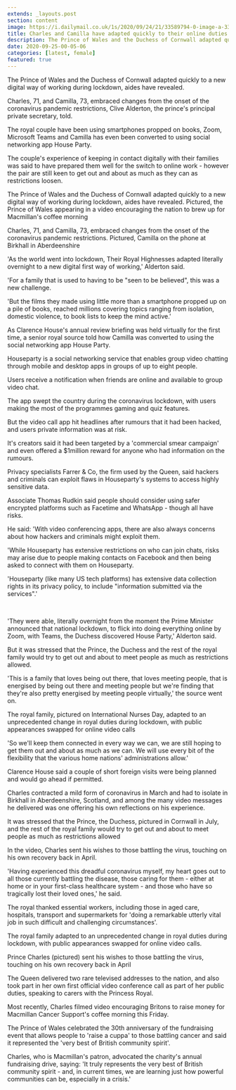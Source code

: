 ```yaml
---
extends: _layouts.post
section: content
image: https://i.dailymail.co.uk/1s/2020/09/24/21/33589794-0-image-a-33_1600980809459.jpg 
title: Charles and Camilla have adapted quickly to their online duties 
description: The Prince of Wales and the Duchess of Cornwall adapted quickly to a new digital way of working during lockdown, Clive Alderton, the princes principal private secretary has revealed. 
date: 2020-09-25-00-05-06 
categories: [latest, female] 
featured: true 
--- 
```

The Prince of Wales and the Duchess of Cornwall adapted quickly to a new digital way of working during lockdown, aides have revealed. 

Charles, 71, and Camilla, 73, embraced changes from the onset of the coronavirus pandemic restrictions, Clive Alderton, the prince's principal private secretary, told. 

The royal couple have been using smartphones propped on books, Zoom, Microsoft Teams and Camilla has even been converted to using social networking app House Party. 

The couple's experience of keeping in contact digitally with their families was said to have prepared them well for the switch to online work - however the pair are still keen to get out and about as much as they can as restrictions loosen.

The Prince of Wales and the Duchess of Cornwall adapted quickly to a new digital way of working during lockdown, aides have revealed. Pictured, the Prince of Wales appearing in a video encouraging the nation to brew up for Macmillan's coffee morning

Charles, 71, and Camilla, 73, embraced changes from the onset of the coronavirus pandemic restrictions. Pictured, Camilla on the phone at Birkhall in Aberdeenshire

'As the world went into lockdown, Their Royal Highnesses adapted literally overnight to a new digital first way of working,' Alderton said.

'For a family that is used to having to be "seen to be believed", this was a new challenge.

'But the films they made using little more than a smartphone propped up on a pile of books, reached millions covering topics ranging from isolation, domestic violence, to book lists to keep the mind active.'

As Clarence House's annual review briefing was held virtually for the first time, a senior royal source told how Camilla was converted to using the social networking app House Party.

Houseparty is a social networking service that enables group video chatting through mobile and desktop apps in groups of up to eight people. 

Users receive a notification when friends are online and available to group video chat. 

The app swept the country during the coronavirus lockdown, with users making the most of the programmes gaming and quiz features. 

But the video call app hit headlines after rumours that it had been hacked, and users private information was at risk. 

It's creators said it had been targeted by a 'commercial smear campaign' and even offered a $1million reward for anyone who had information on the rumours.  



Privacy specialists Farrer & Co, the firm used by the Queen, said hackers and criminals can exploit flaws in Houseparty's systems to access highly sensitive data.

Associate Thomas Rudkin said people should consider using safer encrypted platforms such as Facetime and WhatsApp - though all have risks. 

He said: 'With video conferencing apps, there are also always concerns about how hackers and criminals might exploit them.

'While Houseparty has extensive restrictions on who can join chats, risks may arise due to people making contacts on Facebook and then being asked to connect with them on Houseparty.

'Houseparty (like many US tech platforms) has extensive data collection rights in its privacy policy, to include "information submitted via the services".'

 

'They were able, literally overnight from the moment the Prime Minister announced that national lockdown, to flick into doing everything online by Zoom, with Teams, the Duchess discovered House Party,' Alderton said.

But it was stressed that the Prince, the Duchess and the rest of the royal family would try to get out and about to meet people as much as restrictions allowed.

'This is a family that loves being out there, that loves meeting people, that is energised by being out there and meeting people but we're finding that they're also pretty energised by meeting people virtually,' the source went on. 

The royal family, pictured on International Nurses Day, adapted to an unprecedented change in royal duties during lockdown, with public appearances swapped for online video calls

'So we'll keep them connected in every way we can, we are still hoping to get them out and about as much as we can. We will use every bit of the flexibility that the various home nations' administrations allow.'

Clarence House said a couple of short foreign visits were being planned and would go ahead if permitted. 

Charles contracted a mild form of coronavirus in March and had to isolate in Birkhall in Aberdeenshire, Scotland, and among the many video messages he delivered was one offering his own reflections on his experience. 

It was stressed that the Prince, the Duchess, pictured in Cornwall in July, and the rest of the royal family would try to get out and about to meet people as much as restrictions allowed

In the video, Charles sent his wishes to those battling the virus, touching on his own recovery back in April.

'Having experienced this dreadful coronavirus myself, my heart goes out to all those currently battling the disease, those caring for them - either at home or in your first-class healthcare system - and those who have so tragically lost their loved ones,' he said.

The royal thanked essential workers, including those in aged care, hospitals, transport and supermarkets for 'doing a remarkable utterly vital job in such difficult and challenging circumstances'. 

The royal family adapted to an unprecedented change in royal duties during lockdown, with public appearances swapped for online video calls. 

Prince Charles (pictured) sent his wishes to those battling the virus, touching on his own recovery back in April 

The Queen delivered two rare televised addresses to the nation, and also took part in her own first official video conference call as part of her public duties, speaking to carers with the Princess Royal. 

Most recently, Charles filmed video encouraging Britons to raise money for Macmillan Cancer Support's coffee morning this Friday. 

The Prince of Wales celebrated the 30th anniversary of the fundraising event that allows people to 'raise a cuppa' to those battling cancer and said it represented the 'very best of British community spirit'.

Charles, who is Macmillan's patron, advocated the charity's annual fundraising drive, saying: 'It truly represents the very best of British community spirit - and, in current times, we are learning just how powerful communities can be, especially in a crisis.' 


